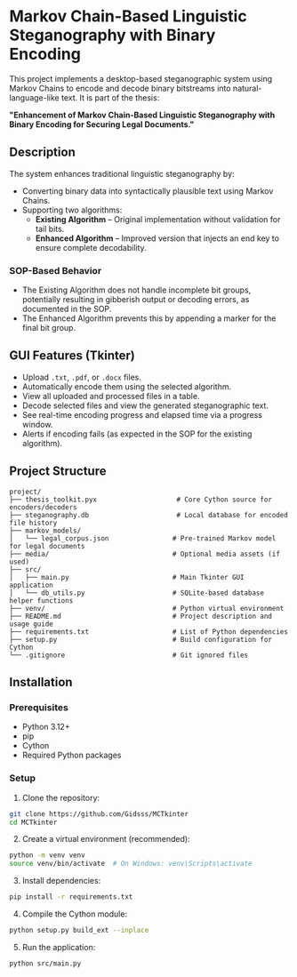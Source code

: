 # Markov Chain-Based Linguistic Steganography with Binary Encoding

This project implements a desktop-based steganographic system using Markov Chains to encode and decode binary bitstreams into natural-language-like text. It is part of the thesis:

**"Enhancement of Markov Chain-Based Linguistic Steganography with Binary Encoding for Securing Legal Documents."**

## Description

The system enhances traditional linguistic steganography by:

- Converting binary data into syntactically plausible text using Markov Chains.
- Supporting two algorithms:
  - **Existing Algorithm** – Original implementation without validation for tail bits.
  - **Enhanced Algorithm** – Improved version that injects an end key to ensure complete decodability.

### SOP-Based Behavior

- The Existing Algorithm does not handle incomplete bit groups, potentially resulting in gibberish output or decoding errors, as documented in the SOP.
- The Enhanced Algorithm prevents this by appending a marker for the final bit group.

## GUI Features (Tkinter)

- Upload `.txt`, `.pdf`, or `.docx` files.
- Automatically encode them using the selected algorithm.
- View all uploaded and processed files in a table.
- Decode selected files and view the generated steganographic text.
- See real-time encoding progress and elapsed time via a progress window.
- Alerts if encoding fails (as expected in the SOP for the existing algorithm).

## Project Structure

```
project/
├── thesis_toolkit.pyx                    # Core Cython source for encoders/decoders
├── steganography.db                      # Local database for encoded file history
├── markov_models/
│   └── legal_corpus.json                # Pre-trained Markov model for legal documents
├── media/                               # Optional media assets (if used)
├── src/
│   ├── main.py                          # Main Tkinter GUI application
│   └── db_utils.py                      # SQLite-based database helper functions
├── venv/                                # Python virtual environment
├── README.md                            # Project description and usage guide
├── requirements.txt                     # List of Python dependencies
├── setup.py                             # Build configuration for Cython
└── .gitignore                           # Git ignored files
```

## Installation

### Prerequisites

- Python 3.12+
- pip
- Cython
- Required Python packages

### Setup

1. Clone the repository:

```bash
git clone https://github.com/Gidsss/MCTkinter
cd MCTkinter
```

2. Create a virtual environment (recommended):

```bash
python -m venv venv
source venv/bin/activate  # On Windows: venv\Scripts\activate
```

3. Install dependencies:

```bash
pip install -r requirements.txt
```

4. Compile the Cython module:

```bash
python setup.py build_ext --inplace
```

5. Run the application:

```bash
python src/main.py
```

